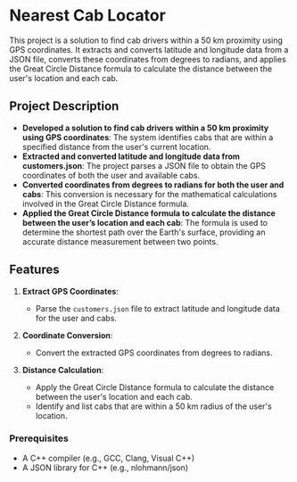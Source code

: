 # Nearest Cab Locator

This project is a solution to find cab drivers within a 50 km proximity using GPS coordinates. It extracts and converts latitude and longitude data from a JSON file, converts these coordinates from degrees to radians, and applies the Great Circle Distance formula to calculate the distance between the user's location and each cab.

## Project Description

- **Developed a solution to find cab drivers within a 50 km proximity using GPS coordinates**: The system identifies cabs that are within a specified distance from the user's current location.
- **Extracted and converted latitude and longitude data from customers.json**: The project parses a JSON file to obtain the GPS coordinates of both the user and available cabs.
- **Converted coordinates from degrees to radians for both the user and cabs**: This conversion is necessary for the mathematical calculations involved in the Great Circle Distance formula.
- **Applied the Great Circle Distance formula to calculate the distance between the user’s location and each cab**: The formula is used to determine the shortest path over the Earth's surface, providing an accurate distance measurement between two points.

## Features

1. **Extract GPS Coordinates**: 
   - Parse the `customers.json` file to extract latitude and longitude data for the user and cabs.

2. **Coordinate Conversion**: 
   - Convert the extracted GPS coordinates from degrees to radians.

3. **Distance Calculation**: 
   - Apply the Great Circle Distance formula to calculate the distance between the user's location and each cab.
   - Identify and list cabs that are within a 50 km radius of the user's location.

### Prerequisites

- A C++ compiler (e.g., GCC, Clang, Visual C++)
- A JSON library for C++ (e.g., nlohmann/json)


